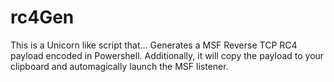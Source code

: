 # rc4Gen
This is a Unicorn like script that...
Generates a MSF Reverse TCP RC4 payload encoded in Powershell.
Additionally, it will copy the payload to your clipboard and automagically launch the MSF listener.
